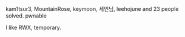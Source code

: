 kam1tsur3, MountainRose, keymoon, 세인님, leehojune and 23 people solved.
pwnable

I like RWX, temporary.
